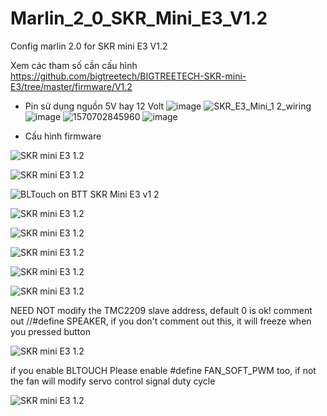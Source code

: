 # Marlin_2_0_SKR_Mini_E3_V1.2
Config marlin 2.0 for SKR mini E3 V1.2

Xem các tham số cần cấu hình https://github.com/bigtreetech/BIGTREETECH-SKR-mini-E3/tree/master/firmware/V1.2

- Pin sử dụng nguồn 5V hay 12 Volt
![image](https://user-images.githubusercontent.com/38026441/69205737-6a45d380-0b7d-11ea-9527-2ce40efde5fd.png)
![SKR_E3_Mini_1 2_wiring](https://user-images.githubusercontent.com/38026441/69301910-5ddb7c80-0c4a-11ea-8e6a-9f1a90fbc6e9.png)
![image](https://user-images.githubusercontent.com/38026441/69206396-189e4880-0b7f-11ea-8a8d-a95b45afa871.png)
![1570702845960](https://user-images.githubusercontent.com/38026441/70765251-c8d12c80-1d8c-11ea-91d0-44c44d97a436.png)
![image](https://user-images.githubusercontent.com/38026441/69208464-391dd100-0b86-11ea-8932-f54fedf9b405.png)



- Cấu hình firmware


![SKR mini E3 1.2](https://user-images.githubusercontent.com/25599056/60634053-0aee5d80-9e40-11e9-9658-7cac8b6d1002.png)

![SKR mini E3 1.2](https://user-images.githubusercontent.com/25599056/66630670-4a92c580-ec37-11e9-9c40-2d9f095ce4af.png)

![BLTouch on BTT SKR Mini E3 v1 2](https://user-images.githubusercontent.com/38026441/70702144-308d6600-1d00-11ea-9a44-005835c0d6ae.png)

![SKR mini E3 1.2](https://user-images.githubusercontent.com/25599056/66633694-fd662200-ec3d-11e9-9569-4c27f1123dc6.png)

![SKR mini E3 1.2](https://user-images.githubusercontent.com/25599056/67383650-22ee1680-f5c2-11e9-9009-8c6dc6308cf3.png)

![SKR mini E3 1.2](https://user-images.githubusercontent.com/25599056/66630522-0c95a180-ec37-11e9-9560-3c2b729b3310.png)

![SKR mini E3 1.2](https://user-images.githubusercontent.com/25599056/60634508-b0560100-9e41-11e9-9a3a-2fc217564a15.png)

![SKR mini E3 1.2](https://user-images.githubusercontent.com/25599056/60634579-ff9c3180-9e41-11e9-91aa-ae90dbbbdd3f.png)

NEED NOT modify the TMC2209 slave address, default 0 is ok!
comment out //#define SPEAKER, if you don't comment out this, it will freeze when you pressed button

![SKR mini E3 1.2](https://user-images.githubusercontent.com/25599056/61014965-6e3a3b80-a3bc-11e9-8035-6463a2757cd7.png)

if you enable BLTOUCH
Please enable #define FAN_SOFT_PWM too, if not the fan will modify servo control signal duty cycle 
    
![SKR mini E3 1.2](https://user-images.githubusercontent.com/25599056/66694083-95b5e280-ece2-11e9-819b-e2ae3a710a83.png)

